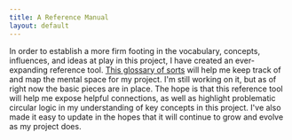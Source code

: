 ```yaml
---
title: A Reference Manual
layout: default
---
```


In order to establish a more firm footing in the vocabulary, concepts, influences, and ideas at play in this project, I have created an ever-expanding reference tool. [This glossary of sorts](/reference/) will help me keep track of and map the mental space for my project. I'm still working on it, but as of right now the basic pieces are in place. The hope is that this reference tool will help me expose helpful connections, as well as highlight problematic circular logic in my understanding of key concepts in this project. I've also made it easy to update in the hopes that it will continue to grow and evolve as my project does.